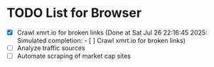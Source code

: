 # TODO List for Browser

- [x] Crawl xmrt.io for broken links  (Done at Sat Jul 26 22:16:45 2025: Simulated completion: - [ ] Crawl xmrt.io for broken links)
- [ ] Analyze traffic sources
- [ ] Automate scraping of market cap sites